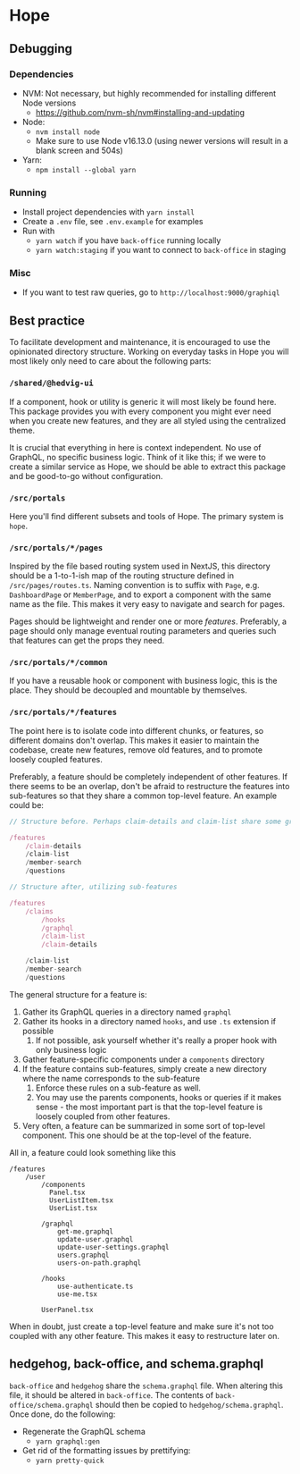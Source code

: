 # Hope

## Debugging

### Dependencies

- NVM: Not necessary, but highly recommended for installing different Node versions
  - https://github.com/nvm-sh/nvm#installing-and-updating
- Node:
  - `nvm install node`
  - Make sure to use Node v16.13.0 (using newer versions will result in a blank screen and 504s)
- Yarn:
  - `npm install --global yarn`

### Running

- Install project dependencies with `yarn install`
- Create a `.env` file, see `.env.example` for examples
- Run with
  - `yarn watch` if you have `back-office` running locally
  - `yarn watch:staging` if you want to connect to `back-office` in staging

### Misc

- If you want to test raw queries, go to `http://localhost:9000/graphiql`

## Best practice

To facilitate development and maintenance, it is encouraged to use the opinionated directory
structure. Working on everyday tasks in Hope you will most likely only need to care about the following parts:

### `/shared/@hedvig-ui`

If a component, hook or utility is generic it will most likely be found here. This package provides you with every
component you might ever need when you create new features, and they are all styled using the centralized theme.

It is crucial that everything in here is context independent. No use of GraphQL, no specific business logic. Think of
it like this; if we were to create a similar service as Hope, we should be able to extract this
package and be good-to-go without configuration.

### `/src/portals`

Here you'll find different subsets and tools of Hope. The primary system is `hope`.

### `/src/portals/*/pages`

Inspired by the file based routing system used in NextJS, this directory should be a 1-to-1-ish map of the routing
structure defined in `/src/pages/routes.ts`. Naming convention is to suffix with `Page`,
e.g. `DashboardPage` or `MemberPage`, and to export a component with the same name as the file. This makes it very easy to
navigate and search for pages.

Pages should be lightweight and render one or more _features_. Preferably, a page should only manage eventual routing
parameters and queries such that features can get the props they need.

### `/src/portals/*/common`

If you have a reusable hook or component with business logic, this is the place. They should be decoupled and
mountable by themselves.

### `/src/portals/*/features`

The point here is to isolate code into different chunks, or features, so different domains don't overlap. This makes
it easier to maintain the codebase, create new features, remove old features, and to promote loosely coupled features.

Preferably, a feature should be completely independent of other features. If there seems to be an overlap, don't be
afraid to restructure the features into sub-features so that they share a common top-level feature. An example could be:

```typescript
// Structure before. Perhaps claim-details and claim-list share some graphql queries and hooks?

/features
    /claim-details
    /claim-list
    /member-search
    /questions
```

```typescript
// Structure after, utilizing sub-features

/features
    /claims
        /hooks
        /graphql
        /claim-list
        /claim-details

    /claim-list
    /member-search
    /questions
```

The general structure for a feature is:

1. Gather its GraphQL queries in a directory named `graphql`
2. Gather its hooks in a directory named `hooks`, and use `.ts` extension if possible
   1. If not possible, ask yourself whether it's really a proper hook with only business logic
3. Gather feature-specific components under a `components` directory
4. If the feature contains sub-features, simply create a new directory where the name corresponds to the sub-feature
   1. Enforce these rules on a sub-feature as well.
   2. You may use the parents components, hooks or queries if it makes sense - the most important part is that the top-level feature is loosely coupled from other features.
5. Very often, a feature can be summarized in some sort of top-level component. This one should be at the top-level of the feature.

All in, a feature could look something like this

```
/features
    /user
        /components
          Panel.tsx
          UserListItem.tsx
          UserList.tsx

        /graphql
            get-me.graphql
            update-user.graphql
            update-user-settings.graphql
            users.graphql
            users-on-path.graphql

        /hooks
            use-authenticate.ts
            use-me.tsx

        UserPanel.tsx
```

When in doubt, just create a top-level feature and make sure it's not too coupled with any other feature. This makes it easy
to restructure later on.

## hedgehog, back-office, and schema.graphql

`back-office` and `hedgehog` share the `schema.graphql` file. When altering this file, it should be altered in
`back-office`. The contents of `back-office/schema.graphql` should then be copied to `hedgehog/schema.graphql`. Once
done, do the following:

- Regenerate the GraphQL schema
  - `yarn graphql:gen`
- Get rid of the formatting issues by prettifying:
  - `yarn pretty-quick`
